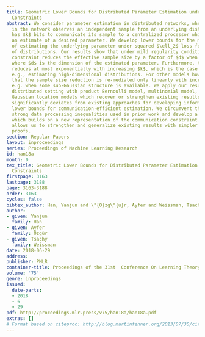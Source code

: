 ```yaml
---
title: Geometric Lower Bounds for Distributed Parameter Estimation under Communication
  Constraints
abstract: We consider parameter estimation in distributed networks, where each sensor
  in the network observes an independent sample from an underlying distribution and
  has $k$ bits to communicate its sample to a centralized processor which computes
  an estimate of a desired parameter. We develop lower bounds for the minimax risk
  of estimating the underlying parameter under squared $\ell_2$ loss for a large class
  of distributions. Our results show that under mild regularity conditions, the communication
  constraint reduces the effective sample size by a factor of $d$ when $k$ is small,
  where $d$ is the dimension of the estimated parameter. Furthermore, this penalty
  reduces at most exponentially with increasing $k$, which is the case for some models,
  e.g., estimating high-dimensional distributions. For other models however, we show
  that the sample size reduction is re-mediated only linearly with increasing $k$,
  e.g. when some sub-Gaussian structure is available. We apply our results to the
  distributed setting with product Bernoulli model, multinomial model, and dense/sparse
  Gaussian location models which recover or strengthen existing results. Our approach
  significantly deviates from existing approaches for developing information-theoretic
  lower bounds for communication-efficient estimation. We circumvent the need for
  strong data processing inequalities used in prior work and develop a geometric approach
  which builds on a new representation of the communication constraint. This approach
  allows us to strengthen and generalize existing results with simpler and more transparent
  proofs.
section: Regular Papers
layout: inproceedings
series: Proceedings of Machine Learning Research
id: han18a
month: 0
tex_title: Geometric Lower Bounds for Distributed Parameter Estimation under Communication
  Constraints
firstpage: 3163
lastpage: 3188
page: 3163-3188
order: 3163
cycles: false
bibtex_author: Han, Yanjun and \"{O}zg\"{u}r, Ayfer and Weissman, Tsachy
author:
- given: Yanjun
  family: Han
- given: Ayfer
  family: Özgür
- given: Tsachy
  family: Weissman
date: 2018-06-29
address: 
publisher: PMLR
container-title: Proceedings of the 31st  Conference On Learning Theory
volume: '75'
genre: inproceedings
issued:
  date-parts:
  - 2018
  - 6
  - 29
pdf: http://proceedings.mlr.press/v75/han18a/han18a.pdf
extras: []
# Format based on citeproc: http://blog.martinfenner.org/2013/07/30/citeproc-yaml-for-bibliographies/
---
```

